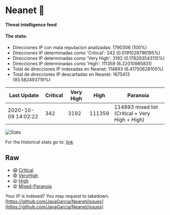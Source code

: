 # Neanet :hocho:
#### Threat intelligence feed
#### The stats:

- Direcciones IP con mala reputacion analizadas: 1790306 (100%)
- Direcciones IP determinadas como 'Critical':  342 (0.0191028796195%)
- Direcciones IP determinadas como 'Very High':  3192 (0.178293543115%)
- Direcciones IP determinadas como 'High':  111359 (6.22010985831)
- Total de direcciones IP indexadas en Neanet:  114893 (6.41750628105%)
- Total de direcciones IP descartadas en Neanet:  1675413 (93.582493719%)

| Last Update | Critical | Very High | High | Paranoia |
| --- | --- | --- | --- | --- |
| 2020-10-09 14:02:22 | 342 | 3192 | 111359 | 114893 mixed list (Critical + Very High + High)|

![Stats](https://docs.google.com/spreadsheets/d/e/2PACX-1vSnaNMIXVabIpDJjufMlzH7poXnshF3mgd8Is1g9ytUEzVsP5my4Trn8f-xkoLLQ38xpL3HtmUexLo6/pubchart?oid=501124687&format=image)

For the historical stats go to: [link](/stats.csv)
## Raw
- :scream: [Critical](https://raw.githubusercontent.com/JavaGarcia/Neanet/master/blacklists/neanet_critical.txt)
- :fearful: [VeryHigh](https://raw.githubusercontent.com/JavaGarcia/Neanet/master/blacklists/neanet_veryHigh.txtt)
- :frowning: [High](https://raw.githubusercontent.com/JavaGarcia/Neanet/master/blacklists/neanet_high.txt)
- :dizzy_face: [Mixed-Paranoia](https://raw.githubusercontent.com/JavaGarcia/Neanet/master/blacklists/neanet_all.txt)


Your IP is indexed? You may request to takedown. [https://github.com/JavaGarcia/Neanet/issues](https://github.com/JavaGarcia/Neanet/issues)









































































































































































































































































































































































































































































































































































































































































































































































































































































































































































































































































































































































































































































































































